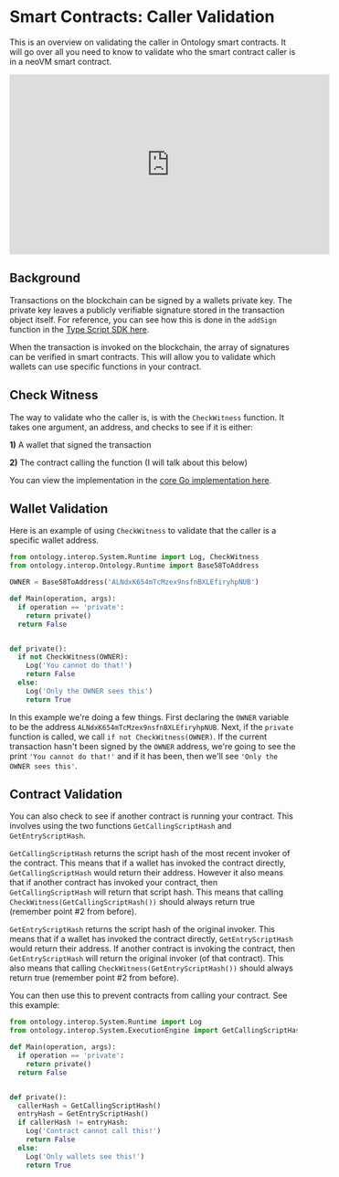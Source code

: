 # Smart Contracts: Caller Validation

This is an overview on validating the caller in Ontology smart contracts. It will go over all you need to know to validate who the smart contract caller is in a neoVM smart contract.

<iframe width="560" height="315" src="https://www.youtube.com/embed/m0CJWGxzJ6Q" frameborder="0" allow="accelerometer; autoplay; encrypted-media; gyroscope; picture-in-picture" allowfullscreen></iframe>

## Background

Transactions on the blockchain can be signed by a wallets private key. The private key leaves a publicly verifiable signature stored in the transaction object itself. For reference, you can see how this is done in the `addSign` function in the [Type Script SDK here](https://github.com/ontio/ontology-ts-sdk/blob/7fe82ed595ac28448305d86335aa69f17af3990f/src/transaction/transactionBuilder.ts#L96).

When the transaction is invoked on the blockchain, the array of signatures can be verified in smart contracts. This will allow you to validate which wallets can use specific functions in your contract.

## Check Witness

The way to validate who the caller is, is with the `CheckWitness` function. It takes one argument, an address, and checks to see if it is either:

  **1)** A wallet that signed the transaction

  **2)** The contract calling the function (I will talk about this below)

You can view the implementation in the [core Go implementation here](https://github.com/ontio/ontology/blob/197c07962366ecc50a67d4909a3250bb134c506f/smartcontract/smart_contract.go#L164).

## Wallet Validation

Here is an example of using `CheckWitness` to validate that the caller is a specific wallet address.

``` python
from ontology.interop.System.Runtime import Log, CheckWitness
from ontology.interop.Ontology.Runtime import Base58ToAddress

OWNER = Base58ToAddress('ALNdxK654mTcMzex9nsfnBXLEfiryhpNUB')

def Main(operation, args):
  if operation == 'private':
    return private()
  return False


def private():
  if not CheckWitness(OWNER):
    Log('You cannot do that!')
    return False
  else:
    Log('Only the OWNER sees this')
    return True
```

In this example we're doing a few things. First declaring the `OWNER` variable to be the address `ALNdxK654mTcMzex9nsfnBXLEfiryhpNUB`. Next, if the `private` function is called, we call `if not CheckWitness(OWNER)`. If the current transaction hasn't been signed by the `OWNER` address, we're going to see the print `'You cannot do that!'` and if it has been, then we'll see `'Only the OWNER sees this'`.

## Contract Validation

You can also check to see if another contract is running your contract. This involves using the two functions `GetCallingScriptHash` and `GetEntryScriptHash`.

`GetCallingScriptHash` returns the script hash of the most recent invoker of the contract. This means that if a wallet has invoked the contract directly, `GetCallingScriptHash` would return their address. However it also means that if another contract has invoked your contract, then `GetCallingScriptHash` will return that script hash. This means that calling `CheckWitness(GetCallingScriptHash())` should always return true (remember point #2 from before).

`GetEntryScriptHash` returns the script hash of the original invoker. This means that if a wallet has invoked the contract directly, `GetEntryScriptHash` would return their address. If another contract is invoking the contract, then `GetEntryScriptHash` will return the original invoker (of that contract). This also means that calling `CheckWitness(GetEntryScriptHash())` should always return true (remember point #2 from before).

You can then use this to prevent contracts from calling your contract. See this example:

``` python
from ontology.interop.System.Runtime import Log
from ontology.interop.System.ExecutionEngine import GetCallingScriptHash, GetEntryScriptHash

def Main(operation, args):
  if operation == 'private':
    return private()
  return False


def private():
  callerHash = GetCallingScriptHash()
  entryHash = GetEntryScriptHash()
  if callerHash != entryHash:
    Log('Contract cannot call this!')
    return False
  else:
    Log('Only wallets see this!')
    return True
```
